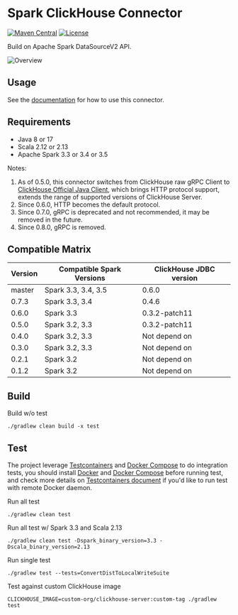 Spark ClickHouse Connector
===
[![Maven Central](https://maven-badges.herokuapp.com/maven-central/com.github.housepower/clickhouse-spark-runtime-3.3_2.12/badge.svg)](https://search.maven.org/search?q=clickhouse-spark-runtime)
[![License](https://img.shields.io/github/license/housepower/spark-clickhouse-connector)](https://github.com/housepower/spark-clickhouse-connector/blob/master/LICENSE)

Build on Apache Spark DataSourceV2 API.

![Overview](docs/imgs/scc_overview.drawio.png)

## Usage

See the [documentation](https://housepower.github.io/spark-clickhouse-connector/) for how to use this connector.

## Requirements

- Java 8 or 17
- Scala 2.12 or 2.13
- Apache Spark 3.3 or 3.4 or 3.5

Notes:
1. As of 0.5.0, this connector switches from ClickHouse raw gRPC Client to 
   [ClickHouse Official Java Client](https://github.com/ClickHouse/clickhouse-jdbc), which brings HTTP protocol support,
   extends the range of supported versions of ClickHouse Server.
2. Since 0.6.0, HTTP becomes the default protocol.
3. Since 0.7.0, gRPC is deprecated and not recommended, it may be removed in the future.
4. Since 0.8.0, gRPC is removed.

## Compatible Matrix

| Version | Compatible Spark Versions | ClickHouse JDBC version |
|---------|---------------------------|-------------------------|
| master  | Spark 3.3, 3.4, 3.5       | 0.6.0                   |
| 0.7.3   | Spark 3.3, 3.4            | 0.4.6                   |
| 0.6.0   | Spark 3.3                 | 0.3.2-patch11           |
| 0.5.0   | Spark 3.2, 3.3            | 0.3.2-patch11           |
| 0.4.0   | Spark 3.2, 3.3            | Not depend on           |
| 0.3.0   | Spark 3.2, 3.3            | Not depend on           |
| 0.2.1   | Spark 3.2                 | Not depend on           |
| 0.1.2   | Spark 3.2                 | Not depend on           |

## Build

Build w/o test

`./gradlew clean build -x test`

## Test

The project leverage [Testcontainers](https://www.testcontainers.org/) and [Docker Compose](https://docs.docker.com/compose/)
to do integration tests, you should install [Docker](https://docs.docker.com/get-docker/) and [Docker Compose](https://docs.docker.com/compose/)
before running test, and check more details on [Testcontainers document](https://www.testcontainers.org/) if you'd
like to run test with remote Docker daemon.

Run all test

`./gradlew clean test`

Run all test w/ Spark 3.3 and Scala 2.13

`./gradlew clean test -Dspark_binary_version=3.3 -Dscala_binary_version=2.13`

Run single test

`./gradlew test --tests=ConvertDistToLocalWriteSuite`

Test against custom ClickHouse image

`CLICKHOUSE_IMAGE=custom-org/clickhouse-server:custom-tag ./gradlew test`
